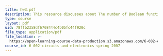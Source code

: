 ```yaml
---
title: hw3.pdf
description: This resource discusses about The number of Boolean functions of one variable.
type: course
layout: pdf
uid: 78ffb2358df6708444c4b05fc44f920c
file_type: application/pdf
file_location: >-
  https://open-learning-course-data-production.s3.amazonaws.com/6-002-circuits-and-electronics-spring-2007/78ffb2358df6708444c4b05fc44f920c_hw3.pdf
course_id: 6-002-circuits-and-electronics-spring-2007
---
```

